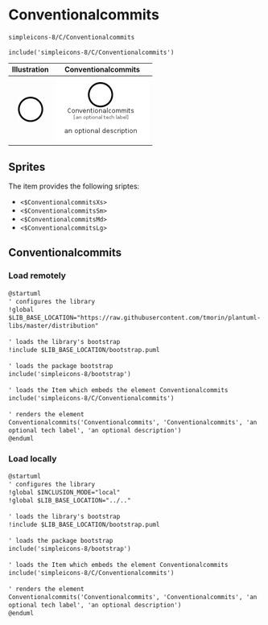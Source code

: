 # Conventionalcommits


```text
simpleicons-8/C/Conventionalcommits
```

```text
include('simpleicons-8/C/Conventionalcommits')
```



| Illustration | Conventionalcommits |
| :---: | :---: |
| ![illustration for Illustration](../../simpleicons-8/C/Conventionalcommits.png) | ![illustration for Conventionalcommits](../../simpleicons-8/C/Conventionalcommits.Local.png) |



## Sprites
The item provides the following sriptes:

- `<$ConventionalcommitsXs>`
- `<$ConventionalcommitsSm>`
- `<$ConventionalcommitsMd>`
- `<$ConventionalcommitsLg>`





## Conventionalcommits

### Load remotely
```plantuml
@startuml
' configures the library
!global $LIB_BASE_LOCATION="https://raw.githubusercontent.com/tmorin/plantuml-libs/master/distribution"

' loads the library's bootstrap
!include $LIB_BASE_LOCATION/bootstrap.puml

' loads the package bootstrap
include('simpleicons-8/bootstrap')

' loads the Item which embeds the element Conventionalcommits
include('simpleicons-8/C/Conventionalcommits')

' renders the element
Conventionalcommits('Conventionalcommits', 'Conventionalcommits', 'an optional tech label', 'an optional description')
@enduml
```

### Load locally
```plantuml
@startuml
' configures the library
!global $INCLUSION_MODE="local"
!global $LIB_BASE_LOCATION="../.."

' loads the library's bootstrap
!include $LIB_BASE_LOCATION/bootstrap.puml

' loads the package bootstrap
include('simpleicons-8/bootstrap')

' loads the Item which embeds the element Conventionalcommits
include('simpleicons-8/C/Conventionalcommits')

' renders the element
Conventionalcommits('Conventionalcommits', 'Conventionalcommits', 'an optional tech label', 'an optional description')
@enduml
```


